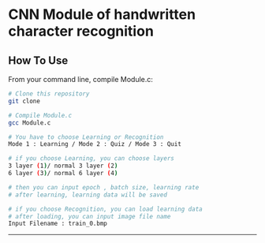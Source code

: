 # CNN Module of handwritten character recognition


## How To Use 

From your command line, compile Module.c:

```bash
# Clone this repository
git clone 

# Compile Module.c
gcc Module.c 

# You have to choose Learning or Recognition
Mode 1 : Learning / Mode 2 : Quiz / Mode 3 : Quit

# if you choose Learning, you can choose layers
3 layer (1)/ normal 3 layer (2)
6 layer (3)/ normal 6 layer (4)

# then you can input epoch , batch size, learning rate
# after learning, learning data will be saved

# if you choose Recognition, you can load learning data
# after loading, you can input image file name
Input Filename : train_0.bmp
```
---
